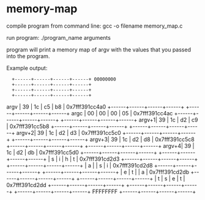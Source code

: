 # memory-map

compile program from command line: gcc -o filename memory_map.c

run program: ./program_name arguments

program will print a memory map of argv with the values that you passed into the program. 

Example output: 

      +------+------+------+------+ 00000000
      +------+------+------+------+
      +------+------+------+------+
      +------+------+------+------+
argv  |  39  |  1c  |  c5  |  b8  | 0x7fff391cc4a0
      +------+------+------+------+
      +------+------+------+------+
argc  |  00  |  00  |  00  |  05  | 0x7fff391cc4ac
      +------+------+------+------+
      +------+------+------+------+
argv+1|  39  |  1c  |  d2  |  c9  | 0x7fff391cc5b8
      +------+------+------+------+
      +------+------+------+------+
argv+2|  39  |  1c  |  d2  |  d3  | 0x7fff391cc5c0
      +------+------+------+------+
      +------+------+------+------+
argv+3|  39  |  1c  |  d2  |  d8  | 0x7fff391cc5c8
      +------+------+------+------+
      +------+------+------+------+
argv+4|  39  |  1c  |  d2  |  db  | 0x7fff391cc5d0
      +------+------+------+------+
      +------+------+------+------+
      |   s  |   i  |   h  |   t  | 0x7fff391cd2d3
      +------+------+------+------+
      +------+------+------+------+
      |   a  |     |   s  |   i  | 0x7fff391cd2d8
      +------+------+------+------+
      +------+------+------+------+
      |   e  |   t  |     |   a  | 0x7fff391cd2db
      +------+------+------+------+
      +------+------+------+------+
      |   t  |   s  |   e  |   t  | 0x7fff391cd2dd
      +------+------+------+------+
      +------+------+------+------+
      +------+------+------+------+ FFFFFFFF
      +------+------+------+------+
